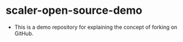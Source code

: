 # scaler-open-source-demo

- This is a demo repository for explaining the concept of forking on GitHub.
